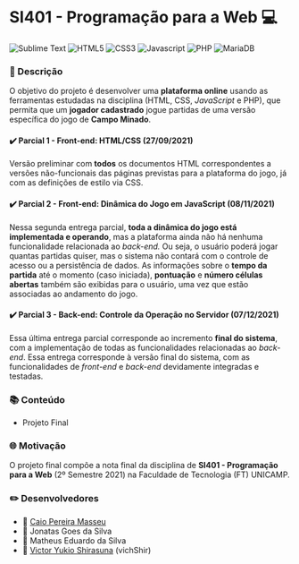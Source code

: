 # SI401 - Programação para a Web 💻

![Sublime Text](https://img.shields.io/badge/sublime_text-%23575757.svg?&style=for-the-badge&logo=sublime-text&logoColor=important) ![HTML5](https://img.shields.io/badge/HTML5-E34F26?style=for-the-badge&logo=html5&logoColor=white) ![CSS3](https://img.shields.io/badge/CSS3-1572B6?style=for-the-badge&logo=css3&logoColor=white) ![Javascript](https://img.shields.io/badge/JavaScript-323330?style=for-the-badge&logo=javascript&logoColor=F7DF1E) ![PHP](https://img.shields.io/badge/PHP-777BB4?style=for-the-badge&logo=php&logoColor=white) ![MariaDB](https://img.shields.io/badge/MariaDB-003545?style=for-the-badge&logo=mariadb&logoColor=white)

### 📃 Descrição

O objetivo do projeto é desenvolver uma **plataforma online** usando as ferramentas estudadas na disciplina (HTML, CSS, _JavaScript_ e PHP),  que permita que um **jogador cadastrado** jogue partidas de uma versão específica do jogo de **Campo Minado**.

#### ✔️ Parcial 1 - Front-end: HTML/CSS (27/09/2021)

Versão preliminar com **todos** os documentos HTML correspondentes a versões não-funcionais das páginas previstas para a plataforma do jogo, já com as definições de estilo via CSS.

#### ✔️ Parcial 2 - Front-end: Dinâmica do Jogo em JavaScript (08/11/2021)

Nessa segunda entrega parcial, **toda a dinâmica do jogo está implementada e operando**, mas a plataforma ainda não há nenhuma funcionalidade relacionada ao *back-end.* Ou seja, o usuário poderá jogar quantas partidas quiser, mas o sistema não contará com o controle de acesso ou a persistência de dados. As informações sobre o **tempo da partida** até o momento (caso iniciada), **pontuação** e **número células abertas** também são exibidas para o usuário, uma vez que estão associadas ao andamento do jogo.

#### ✔️ Parcial 3 - Back-end: Controle da Operação no Servidor (07/12/2021)

Essa última entrega parcial corresponde ao incremento **final do sistema**, com a implementação de todas as funcionalidades relacionadas ao *back-end*. Essa entrega corresponde à versão final do sistema, com as funcionalidades de *front-end* e *back-end* devidamente integradas e testadas.

### 📚 Conteúdo

- Projeto Final

### 🌐 Motivação

O projeto final compõe a nota final da disciplina de **SI401 - Programação para a Web** (2º Semestre 2021) na Faculdade de Tecnologia (FT) UNICAMP.

### ✏️ Desenvolvedores

- 👦 [Caio Pereira Masseu](https://github.com/caiomasseu)
- 👦 Jonatas Goes da Silva
- 👦 Matheus Eduardo da Silva
- 👦 [Victor Yukio Shirasuna](https://github.com/vichShir) (vichShir)
